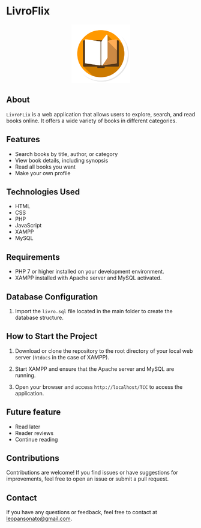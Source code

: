 # LivroFlix
<p align="center"><img src="TCC/Recursos/book_image2.png" alt="" width="156" height="156"></p>


## About

`LivroFLix` is a web application that allows users to explore, search, and read books online. It offers a wide variety of books in different categories.

## Features

- Search books by title, author, or category
- View book details, including synopsis
- Read all books you want
- Make your own profile

## Technologies Used

- HTML
- CSS
- PHP
- JavaScript
- XAMPP
- MySQL

## Requirements

- PHP 7 or higher installed on your development environment.
- XAMPP installed with Apache server and MySQL activated.

## Database Configuration

1. Import the `livro.sql` file located in the main folder to create the database structure.

## How to Start the Project

1. Download or clone the repository to the root directory of your local web server (`htdocs` in the case of XAMPP).

2. Start XAMPP and ensure that the Apache server and MySQL are running.

3. Open your browser and access `http://localhost/TCC` to access the application.

## Future feature
- Read later
- Reader reviews
- Continue reading


## Contributions

Contributions are welcome! If you find issues or have suggestions for improvements, feel free to open an issue or submit a pull request.

## Contact

If you have any questions or feedback, feel free to contact at [leopansonato@gmail.com](mailto:leopansonato@gmail.com).

